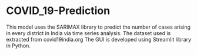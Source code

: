 # COVID_19-Prediction
This model uses the SARIMAX library to predict the number of cases arising in every district in India via time series analysis.
The dataset used is extracted from covid19india.org
The GUI is developed using Streamlit library in Python.

